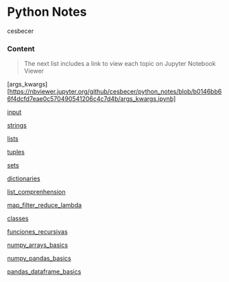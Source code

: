 Python Notes
==============================

cesbecer

### Content

> The next list includes a link to view each topic on Jupyter Notebook Viewer


[args_kwargs][https://nbviewer.jupyter.org/github/cesbecer/python_notes/blob/b0146bb66f4dcfd7eae0c570490541206c4c7d4b/args_kwargs.ipynb]

[input](https://nbviewer.jupyter.org/github/cesbecer/python_notes/blob/b0146bb66f4dcfd7eae0c570490541206c4c7d4b/input.ipynb)

[strings](https://nbviewer.jupyter.org/github/cesbecer/python_notes/blob/b0146bb66f4dcfd7eae0c570490541206c4c7d4b/strings.ipynb)

[lists](https://nbviewer.jupyter.org/github/cesbecer/python_notes/blob/b0146bb66f4dcfd7eae0c570490541206c4c7d4b/lists.ipynb)

[tuples](https://nbviewer.jupyter.org/github/cesbecer/python_notes/blob/b0146bb66f4dcfd7eae0c570490541206c4c7d4b/tuples.ipynb)

[sets](https://nbviewer.jupyter.org/github/cesbecer/python_notes/blob/b0146bb66f4dcfd7eae0c570490541206c4c7d4b/sets.ipynb)

[dictionaries](https://nbviewer.jupyter.org/github/cesbecer/python_notes/blob/b0146bb66f4dcfd7eae0c570490541206c4c7d4b/dictionaries.ipynb)

[list_comprenhension](https://nbviewer.jupyter.org/github/cesbecer/python_notes/blob/b0146bb66f4dcfd7eae0c570490541206c4c7d4b/list_comprenhension.ipynb)

[map_filter_reduce_lambda](https://nbviewer.jupyter.org/github/cesbecer/python_notes/blob/b0146bb66f4dcfd7eae0c570490541206c4c7d4b/map_filter_reduce_lambda.ipynb)

[classes](https://nbviewer.jupyter.org/github/cesbecer/python_notes/blob/b0146bb66f4dcfd7eae0c570490541206c4c7d4b/classes.ipynb)

[funciones_recursivas](https://nbviewer.jupyter.org/github/cesbecer/python_notes/blob/b0146bb66f4dcfd7eae0c570490541206c4c7d4b/funciones_recursivas.ipynb)

[numpy_arrays_basics](https://nbviewer.jupyter.org/github/cesbecer/python_notes/blob/b0146bb66f4dcfd7eae0c570490541206c4c7d4b/numpy_arrays_basics.ipynb)

[numpy_pandas_basics](https://nbviewer.jupyter.org/github/cesbecer/python_notes/blob/b0146bb66f4dcfd7eae0c570490541206c4c7d4b/numpy_pandas_basics.ipynb)

[pandas_dataframe_basics](https://nbviewer.jupyter.org/github/cesbecer/python_notes/blob/b0146bb66f4dcfd7eae0c570490541206c4c7d4b/pandas_dataframe_basics.ipynb)</li>
</ol>
